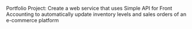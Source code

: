 Portfolio Project: Create a web service that uses Simple API for Front Accounting  to automatically update inventory levels and sales orders of an e-commerce platform
